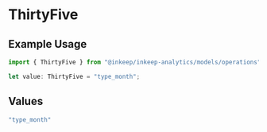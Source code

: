 # ThirtyFive

## Example Usage

```typescript
import { ThirtyFive } from "@inkeep/inkeep-analytics/models/operations";

let value: ThirtyFive = "type_month";
```

## Values

```typescript
"type_month"
```
